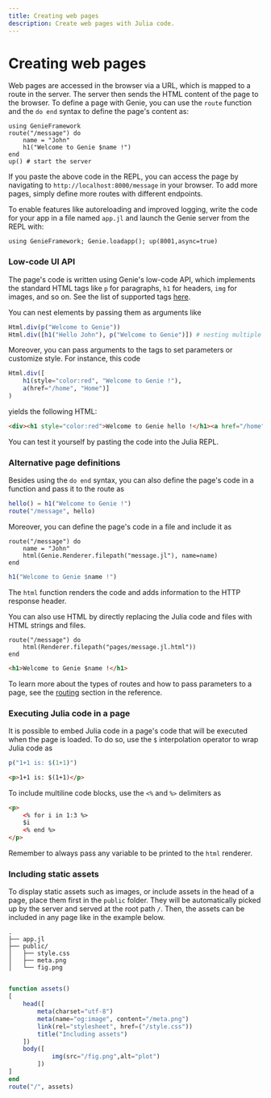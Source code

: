 ```yaml
---
title: Creating web pages
description: Create web pages with Julia code.
---
```


# Creating web pages

<!--Modern web applications are often characterized by their ability to generate content dynamically, tailoring web pages based on user interactions, database queries, or other factors. This guide provides an overview of how to create web pages with dynamic content.-->
<!---->
<!--Dynamic content refers to the parts of a web page that change based on varying factors such as user input, database changes, or real-time data. Instead of serving static HTML files, the server generates the content of the page on-the-fly, often pulling from databases or other data sources.-->

Web pages are accessed in the browser via a URL, which is mapped to a route in the server. The server then sends the HTML content of the page to the browser. To define a page with Genie, you can use the `route` function and the `do end` syntax to define the page's content as:

```julia[app.jl]
using GenieFramework
route("/message") do
    name = "John"
    h1("Welcome to Genie $name !")
end
up() # start the server
```
If you paste the above code in the REPL, you can access the page by navigating to `http://localhost:8000/message` in your browser. To add more pages, simply define more routes with different endpoints.

To enable features like autoreloading and improved logging, write the code for your app in a file named `app.jl` and launch the Genie server from the REPL with:

```
using GenieFramework; Genie.loadapp(); up(8001,async=true)
```


### Low-code UI API

The page's code is written using Genie's low-code API, which implements the standard HTML tags like `p` for paragraphs, `h1` for headers, `img` for images, and so on. See the list of supported tags [here](https://github.com/GenieFramework/Genie.jl/blob/1cca8ffbb5e90f8fb4a5753179a9df103f2d78c1/src/renderers/Html.jl#L23-L32). 

You can nest elements by passing them as arguments like

```julia
Html.div(p("Welcome to Genie"))
Html.div([h1("Hello John"), p("Welcome to Genie")]) # nesting multiple elements
```
Moreover, you can pass arguments to the tags to set parameters or customize style. For instance, this code

```julia
Html.div([
    h1(style="color:red", "Welcome to Genie !"),
    a(href="/home", "Home")]
)
```

yields the following HTML:

```html
<div><h1 style="color:red">Welcome to Genie hello !</h1><a href="/home">Home</a></div>
```

You can test it yourself by pasting the code into the Julia REPL.

### Alternative page definitions

Besides using the `do end` syntax, you can also define the page's code in a function and pass it to the route as

```julia
hello() = h1("Welcome to Genie !")
route("/message", hello)
```

Moreover, you can define the page's code in a file and include it as

```julia[app.jl]
route("/message") do
    name = "John"
    html(Genie.Renderer.filepath("message.jl"), name=name)
end
```

```julia [message.jl]
h1("Welcome to Genie $name !")
```
The `html` function renders the code and adds information to the HTTP response header.


You can also use HTML by directly replacing the Julia code and files with HTML strings and files.

```julia[app.jl]
route("/message") do
    html(Renderer.filepath("pages/message.jl.html"))
end

```


```html [message.jl.html]
<h1>Welcome to Genie $name !</h1>
```

To learn more about the types of routes and how to pass parameters to a page, see the [routing](https://learn.genieframework.com/framework/genie.jl/docs/routing) section in the reference.

### Executing Julia code in a page

It is possible to embed Julia code in a page's code that will be executed when the page is loaded. To do so, use the `$` interpolation operator to wrap Julia code as

```julia [low-code]
p("1+1 is: $(1+1)")
```
```html [HTML]
<p>1+1 is: $(1+1)</p>
```

To include multiline code blocks, use the `<%` and `%>` delimiters as

```html [HTML]
<p>
    <% for i in 1:3 %>
    $i
    <% end %>
</p>
```
Remember to always pass any variable to be printed to the `html` renderer.

### Including static assets

To display static assets such as images, or include assets in the head of a page, place them first in the `public` folder. They will be automatically picked up by the server and served at the root path `/`. Then, the assets can be included in any page like in the example below.


```
.
├── app.jl
├── public/
│   ├── style.css
│   ├── meta.png
│   └── fig.png
```

```julia [app.jl]

function assets()
[
    head([
        meta(charset="utf-8")
        meta(name="og:image", content="/meta.png")
        link(rel="stylesheet", href=("/style.css"))
        title("Including assets")
    ])
    body([
            img(src="/fig.png",alt="plot")
        ])
]
end
route("/", assets)
```
